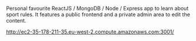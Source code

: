 Personal favourite ReactJS / MongoDB / Node / Express app to learn about sport rules. It features a public frontend and a private admin area to edit the content.

http://ec2-35-178-211-35.eu-west-2.compute.amazonaws.com:3001/
